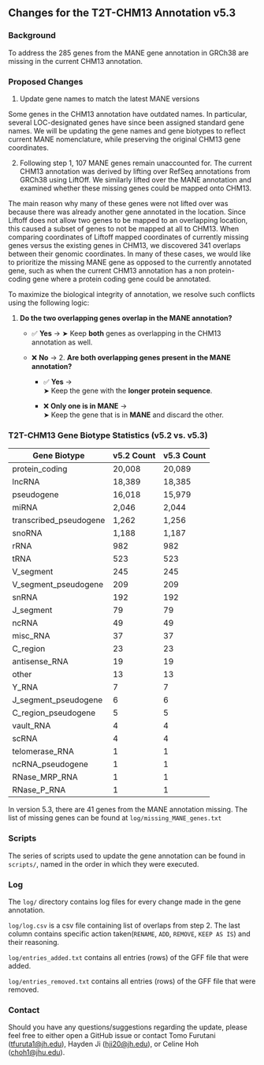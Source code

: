 ## Changes for the T2T-CHM13 Annotation v5.3

### Background
To address the 285 genes from the MANE gene annotation in GRCh38 are missing in the current CHM13 annotation. 

### Proposed Changes

1. Update gene names to match the latest MANE versions

Some genes in the CHM13 annotation have outdated names. In particular, several LOC-designated genes have since been assigned standard gene names. We will be updating the gene names and gene biotypes to reflect current MANE nomenclature, while preserving the original CHM13 gene coordinates.

2. Following step 1, 107 MANE genes remain unaccounted for. The current CHM13 annotation was derived by lifting over RefSeq annotations from GRCh38 using LiftOff. We similarly lifted over the MANE annotation and examined whether these missing genes could be mapped onto CHM13.

The main reason why many of these genes were not lifted over was because there was already another gene annotated in the location. Since Liftoff does not allow two genes to be mapped to an overlapping location, this caused a subset of genes to not be mapped at all to CHM13. When comparing coordinates of Liftoff mapped coordinates of currently missing genes versus the existing genes in CHM13, we discovered 341 overlaps between their genomic coordinates. In many of these cases, we would like to prioritize the missing MANE gene as opposed to the currently annotated gene, such as when the current CHM13 annotation has a non protein-coding gene where a protein coding gene could be annotated. 

To maximize the biological integrity of annotation, we resolve such conflicts using the following logic:

1. **Do the two overlapping genes overlap in the MANE annotation?**
   - ✅ **Yes** → 
     ➤ Keep **both** genes as overlapping in the CHM13 annotation as well.

   - ❌ **No** →
     2. **Are both overlapping genes present in the MANE annotation?**
        - ✅ **Yes** →  
          ➤ Keep the gene with the **longer protein sequence**.

        - ❌ **Only one is in MANE** →  
          ➤ Keep the gene that is in **MANE** and discard the other.

### T2T-CHM13 Gene Biotype Statistics (v5.2 vs. v5.3)

| Gene Biotype              | v5.2 Count | v5.3 Count |
|--------------------------|-----------|-----------|
| protein_coding           | 20,008    | 20,089    |
| lncRNA                   | 18,389    | 18,385    |
| pseudogene               | 16,018    | 15,979    |
| miRNA                    | 2,046     | 2,044     |
| transcribed_pseudogene   | 1,262     | 1,256     |
| snoRNA                   | 1,188     | 1,187     |
| rRNA                     | 982       | 982       |
| tRNA                     | 523       | 523       |
| V_segment                | 245       | 245       |
| V_segment_pseudogene     | 209       | 209       |
| snRNA                    | 192       | 192       |
| J_segment                | 79        | 79        |
| ncRNA                    | 49        | 49        |
| misc_RNA                 | 37        | 37        |
| C_region                 | 23        | 23        |
| antisense_RNA            | 19        | 19        |
| other                    | 13        | 13        |
| Y_RNA                    | 7         | 7         |
| J_segment_pseudogene     | 6         | 6         |
| C_region_pseudogene      | 5         | 5         |
| vault_RNA                | 4         | 4         |
| scRNA                    | 4         | 4         |
| telomerase_RNA           | 1         | 1         |
| ncRNA_pseudogene         | 1         | 1         |
| RNase_MRP_RNA            | 1         | 1         |
| RNase_P_RNA              | 1         | 1         |

In version 5.3, there are 41 genes from the MANE annotation missing. The list of missing genes can be found at `log/missing_MANE_genes.txt`

### Scripts
The series of scripts used to update the gene annotation can be found in `scripts/`, named in the order in which they were executed. 

### Log
The `log/` directory contains log files for every change made in the gene annotation. 

`log/log.csv` is a csv file containing list of overlaps from step 2. The last column contains specific action taken(`RENAME`, `ADD`, `REMOVE`, `KEEP AS IS`) and their reasoning. 

`log/entries_added.txt` contains all entries (rows) of the GFF file that were added. 

`log/entries_removed.txt` contains all entries (rows) of the GFF file that were removed. 

### Contact
Should you have any questions/suggestions regarding the update, please feel free to either open a GitHub issue or contact Tomo Furutani (<tfuruta1@jh.edu>), Hayden Ji (<hji20@jh.edu>), or Celine Hoh (<choh1@jhu.edu>). 


